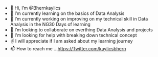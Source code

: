 - 👋 Hi, I’m @Bhernkaylics
- 👀 I’m currently learning on the basics of Data Analysis
- 🌱 I’m currently working on improving on my technical skill in Data Analysis in the NG30 Days of learning 
- 💞️ I’m looking to collaborate on everthing Data Analysis and projects
- 🤝 I'm looking for help with breaking down technical concept
- ✌ I will appreciate if I am asked about my learning journey
- 📫 How to reach me ...https://Twitter.com/kaylicsbhern

<!---
Bhernkaylics/Bhernkaylics is a ✨ special ✨ repository because its `README.md` (this file) appears on your GitHub profile.
You can click the Preview link to take a look at your changes.
--->
